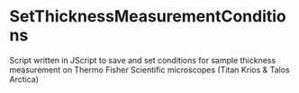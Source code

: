 # SetThicknessMeasurementConditions
Script written in JScript to save and set conditions for sample thickness measurement on Thermo Fisher Scientific microscopes (Titan Krios &amp; Talos Arctica)
